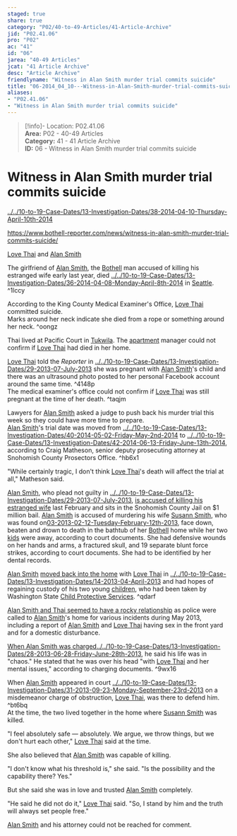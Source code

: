 ```yaml
---  
staged: true  
share: true  
category: "P02/40-to-49-Articles/41-Article-Archive"  
jid: "P02.41.06"  
pro: "P02"  
ac: "41"  
id: "06"  
jarea: "40-49 Articles"  
jcat: "41 Article Archive"  
desc: "Article Archive"  
friendlyname: "Witness in Alan Smith murder trial commits suicide"  
title: "06-2014_04_10---Witness-in-Alan-Smith-murder-trial-commits-suicide"  
aliases:   
- "P02.41.06"  
- "Witness in Alan Smith murder trial commits suicide"  
---  
```

>[!info]- Location: P02.41.06  
>**Area:** P02 - 40-49 Articles  
>**Category:** 41 - 41 Article Archive  
>**ID:** 06 - Witness in Alan Smith murder trial commits suicide  
  
# Witness in Alan Smith murder trial commits suicide  
  
  
  
[../../10-to-19-Case-Dates/13-Investigation-Dates/38-2014-04-10-Thursday-April-10th-2014](../../10-to-19-Case-Dates/13-Investigation-Dates/38-2014-04-10-Thursday-April-10th-2014.md)  
  
<https://www.bothell-reporter.com/news/witness-in-alan-smith-murder-trial-commits-suicide/>  
  
   
  
[Love Thai](../../70-to-79-People/73-Family-and-Friends/03-Love-Thai.md.md) and [Alan Smith](../../70-to-79-People/72-Suspects-and-People-of-Interest/02-Alan-Smith.md.md)  
  
The girlfriend of [Alan Smith](../../70-to-79-People/72-Suspects-and-People-of-Interest/02-Alan-Smith.md.md), the [Bothell](../../50-to-59-Investigation/52-Key-Locations/05-Bothell.md) man accused of killing his estranged wife early last year, died [../../10-to-19-Case-Dates/13-Investigation-Dates/36-2014-04-08-Monday-April-8th-2014](../../10-to-19-Case-Dates/13-Investigation-Dates/36-2014-04-08-Monday-April-8th-2014.md) in [Seattle](geo:47.6038321,-122.330062). ^1lccy  
  
According to the King County Medical Examiner's Office, [Love Thai](../../70-to-79-People/73-Family-and-Friends/03-Love-Thai.md.md) committed suicide.    
Marks around her neck indicate she died from a rope or something around her neck. ^oongz  
  
Thai lived at Pacific Court in [Tukwila](geo:47.4627356,-122.2559156). The [apartment](../../50-to-59-Investigation/52-Key-Locations/06-Apartment.md) manager could not confirm if [Love Thai](../../70-to-79-People/73-Family-and-Friends/03-Love-Thai.md.md) had died in her home.  
  
[Love Thai](../../70-to-79-People/73-Family-and-Friends/03-Love-Thai.md.md) told the _Reporter_ in [../../10-to-19-Case-Dates/13-Investigation-Dates/29-2013-07-July-2013](../../10-to-19-Case-Dates/13-Investigation-Dates/29-2013-07-July-2013.md) she was pregnant with [Alan Smith](../../70-to-79-People/72-Suspects-and-People-of-Interest/02-Alan-Smith.md.md)'s child and there was an ultrasound photo posted to her personal Facebook account around the same time. ^4148p    
The medical examiner's office could not confirm if [Love Thai](../../70-to-79-People/73-Family-and-Friends/03-Love-Thai.md.md) was still pregnant at the time of her death. ^taqjm  
  
Lawyers for [Alan Smith](../../70-to-79-People/72-Suspects-and-People-of-Interest/02-Alan-Smith.md.md) asked a judge to push back his murder trial this week so they could have more time to prepare.    
[Alan Smith](../../70-to-79-People/72-Suspects-and-People-of-Interest/02-Alan-Smith.md.md)'s trial date was moved from [../../10-to-19-Case-Dates/13-Investigation-Dates/40-2014-05-02-Friday-May-2nd-2014](../../10-to-19-Case-Dates/13-Investigation-Dates/40-2014-05-02-Friday-May-2nd-2014.md) to [../../10-to-19-Case-Dates/13-Investigation-Dates/42-2014-06-13-Friday-June-13th-2014](../../10-to-19-Case-Dates/13-Investigation-Dates/42-2014-06-13-Friday-June-13th-2014.md), according to Craig Matheson, senior deputy prosecuting attorney at Snohomish County Prosectors Office. ^hb6x1  
  
"While certainly tragic, I don't think [Love Thai](../../70-to-79-People/73-Family-and-Friends/03-Love-Thai.md.md)'s death will affect the trial at all," Matheson said.  
  
[Alan Smith](../../70-to-79-People/72-Suspects-and-People-of-Interest/02-Alan-Smith.md.md), who plead not guilty in [../../10-to-19-Case-Dates/13-Investigation-Dates/29-2013-07-July-2013](../../10-to-19-Case-Dates/13-Investigation-Dates/29-2013-07-July-2013.md.md), [is accused of killing his estranged wife](http://www.bothell-reporter.com/news/194405941.html) last February and sits in the Snohomish County Jail on $1 million bail. [Alan Smith](../../70-to-79-People/72-Suspects-and-People-of-Interest/02-Alan-Smith.md.md) is accused of murdering his wife [Susann Smith](../../70-to-79-People/71-Victims/02-Susann-Smith.md.md), who was found on[03-2013-02-12-Tuesday-February-12th-2013](../../10-to-19-Case-Dates/12-Crime-Dates/03-2013-02-12-Tuesday-February-12th-2013.md), face down, beaten and drown to death in the bathtub of her [Bothell](../../50-to-59-Investigation/52-Key-Locations/05-Bothell.md.md) home while her two [kids](../../70-to-79-People/73-Family-and-Friends/08-Children.md) were away, according to court documents. She had defensive wounds on her hands and arms, a fractured skull, and 19 separate blunt force strikes, according to court documents. She had to be identified by her dental records.  
  
[Alan Smith](../../70-to-79-People/72-Suspects-and-People-of-Interest/02-Alan-Smith.md.md) [moved back into the home](http://www.bothell-reporter.com/news/204131081.html) with [Love Thai](../../70-to-79-People/73-Family-and-Friends/03-Love-Thai.md.md) in [../../10-to-19-Case-Dates/13-Investigation-Dates/14-2013-04-April-2013](../../10-to-19-Case-Dates/13-Investigation-Dates/14-2013-04-April-2013.md) and had hopes of regaining custody of his two young [children](../../70-to-79-People/73-Family-and-Friends/08-Children.md.md), who had been taken by Washington State [Child Protective Services](../../70-to-79-People/75-Police-and-Detectives/08-CPS.md). ^qdarf  
  
[Alan Smith and Thai seemed to have a rocky relationship](http://www.bothell-reporter.com/news/208901791.html) as police were called to [Alan Smith](../../70-to-79-People/72-Suspects-and-People-of-Interest/02-Alan-Smith.md.md)'s home for various incidents during May 2013, including a report of [Alan Smith](../../70-to-79-People/72-Suspects-and-People-of-Interest/02-Alan-Smith.md.md) and [Love Thai](../../70-to-79-People/73-Family-and-Friends/03-Love-Thai.md.md) having sex in the front yard and for a domestic disturbance.  
  
[When Alan Smith was charged](http://www.bothell-reporter.com/news/213571071.html)[../../10-to-19-Case-Dates/13-Investigation-Dates/28-2013-06-28-Friday-June-28th-2013](../../10-to-19-Case-Dates/13-Investigation-Dates/28-2013-06-28-Friday-June-28th-2013.md), he said his life was in "chaos." He stated that he was over his head "with [Love Thai](../../70-to-79-People/73-Family-and-Friends/03-Love-Thai.md.md) and her mental issues," according to charging documents. ^9wx16  
  
When [Alan Smith](../../70-to-79-People/72-Suspects-and-People-of-Interest/02-Alan-Smith.md.md) appeared in court [../../10-to-19-Case-Dates/13-Investigation-Dates/31-2013-09-23-Monday-September-23rd-2013](../../10-to-19-Case-Dates/13-Investigation-Dates/31-2013-09-23-Monday-September-23rd-2013.md) on a misdemeanor charge of obstruction, [Love Thai](../../70-to-79-People/73-Family-and-Friends/03-Love-Thai.md.md), was there to defend him. ^bt6bq    
At the time, the two lived together in the home where [Susann Smith](../../70-to-79-People/71-Victims/02-Susann-Smith.md.md) was killed.  
  
"I feel absolutely safe — absolutely. We argue, we throw things, but we don't hurt each other," [Love Thai](../../70-to-79-People/73-Family-and-Friends/03-Love-Thai.md.md) said at the time.  
  
She also believed that [Alan Smith](../../70-to-79-People/72-Suspects-and-People-of-Interest/02-Alan-Smith.md.md) was capable of killing.  
  
"I don't know what his threshold is," she said. "Is the possibility and the capability there? Yes."  
  
But she said she was in love and trusted [Alan Smith](../../70-to-79-People/72-Suspects-and-People-of-Interest/02-Alan-Smith.md.md) completely.  
  
"He said he did not do it," [Love Thai](../../70-to-79-People/73-Family-and-Friends/03-Love-Thai.md.md) said. "So, I stand by him and the truth will always set people free."  
  
[Alan Smith](../../70-to-79-People/72-Suspects-and-People-of-Interest/02-Alan-Smith.md.md) and his attorney could not be reached for comment.  
